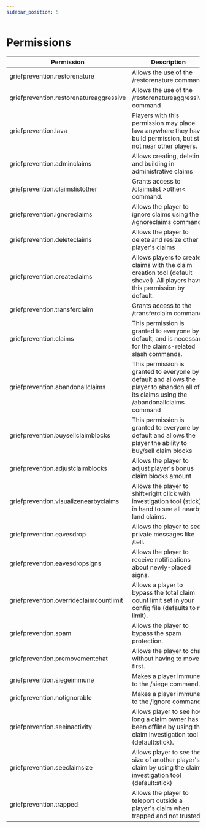 ```yaml
---
sidebar_position: 5
---
```


# Permissions

| Permission          | Description   |
| -------------    | ------------- |
|griefprevention.restorenature | Allows the use of the /restorenature command |
|griefprevention.restorenatureaggressive | Allows the use of the /restorenatureaggressive command |
|griefprevention.lava | Players with this permission may place lava anywhere they have build permission, but still not near other players. |
|griefprevention.adminclaims | Allows creating, deleting and building in administrative claims |
|griefprevention.claimslistother | Grants access to /claimslist &gt;other&lt; command. |
|griefprevention.ignoreclaims | Allows the player to ignore claims using the /ignoreclaims command |
|griefprevention.deleteclaims | Allows the player to delete and resize other player's claims |
|griefprevention.createclaims | Allows players to create claims with the claim creation tool (default shovel). All players have this permission by default. |
|griefprevention.transferclaim | Grants access to the /transferclaim command. |
|griefprevention.claims | This permission is granted to everyone by default, and is necessary for the claims-related slash commands. |
|griefprevention.abandonallclaims | This permission is granted to everyone by default and allows the player to abandon all of its claims using the /abandonallclaims command |
|griefprevention.buysellclaimb­locks | This permission is granted to everyone by default and allows the player the ability to buy/sell claim blocks |
|griefprevention.adjustclaimblocks | Allows the player to adjust player's bonus claim blocks amount |
|griefprevention.visualizenearbyclaims | Allows the player to shift+right click with investigation tool (stick) in hand to see all nearby land claims. |
|griefprevention.eavesdrop | Allows the player to see private messages like /tell. |
|griefprevention.eavesdropsigns | Allows the player to receive notifications about newly-placed signs. |
|griefprevention.overrideclaimcountlimit | Allows a player to bypass the total claim count limit set in your config file (defaults to no limit). |
|griefprevention.spam | Allows the player to bypass the spam protection. |
|griefprevention.premovementchat | Allows the player to chat without having to move first. |
|griefprevention.siegeimmune | Makes a player immune to the /siege command. |
|griefprevention.notignorable | Makes a player immune to the /ignore command. |
|griefprevention.seeinactivity | Allows player to see how long a claim owner has been offline by using the claim investigation tool (default:stick). |
|griefprevention.seeclaimsize | Allows player to see the size of another player's claim by using the claim investigation tool (default:stick) |
|griefprevention.trapped | Allows the player to teleport outside a player's claim when trapped and not trusted. |